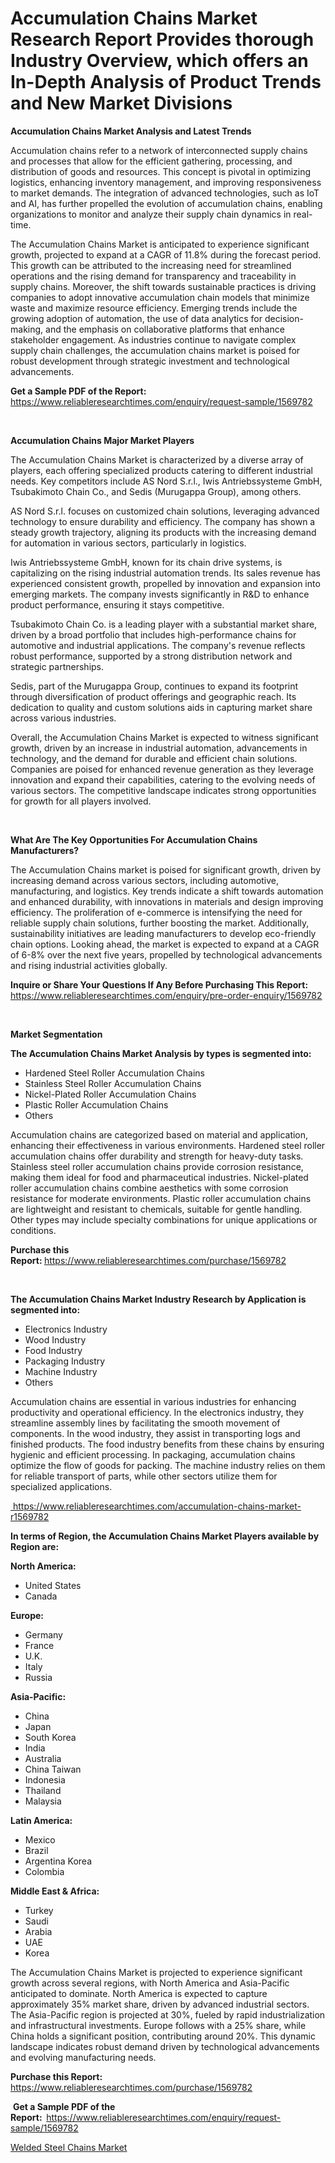 <p><h1>Accumulation Chains Market Research Report Provides thorough Industry Overview, which offers an In-Depth Analysis of Product Trends and New Market Divisions</h1></p><p><strong>Accumulation Chains Market Analysis and Latest Trends</strong></p>
<p><p>Accumulation chains refer to a network of interconnected supply chains and processes that allow for the efficient gathering, processing, and distribution of goods and resources. This concept is pivotal in optimizing logistics, enhancing inventory management, and improving responsiveness to market demands. The integration of advanced technologies, such as IoT and AI, has further propelled the evolution of accumulation chains, enabling organizations to monitor and analyze their supply chain dynamics in real-time.</p><p>The Accumulation Chains Market is anticipated to experience significant growth, projected to expand at a CAGR of 11.8% during the forecast period. This growth can be attributed to the increasing need for streamlined operations and the rising demand for transparency and traceability in supply chains. Moreover, the shift towards sustainable practices is driving companies to adopt innovative accumulation chain models that minimize waste and maximize resource efficiency. Emerging trends include the growing adoption of automation, the use of data analytics for decision-making, and the emphasis on collaborative platforms that enhance stakeholder engagement. As industries continue to navigate complex supply chain challenges, the accumulation chains market is poised for robust development through strategic investment and technological advancements.</p></p>
<p><strong>Get a Sample PDF of the Report:&nbsp;</strong> <a href="https://www.reliableresearchtimes.com/enquiry/request-sample/1569782?utm_campaign=2006&utm_medium=2&utm_source=Github&utm_content=ia&utm_term=29122024&utm_id=accumulation-chains">https://www.reliableresearchtimes.com/enquiry/request-sample/1569782</a></p>
<p>&nbsp;</p>
<p><strong>Accumulation Chains Major Market Players</strong></p>
<p><p>The Accumulation Chains Market is characterized by a diverse array of players, each offering specialized products catering to different industrial needs. Key competitors include AS Nord S.r.l., Iwis Antriebssysteme GmbH, Tsubakimoto Chain Co., and Sedis (Murugappa Group), among others. </p><p>AS Nord S.r.l. focuses on customized chain solutions, leveraging advanced technology to ensure durability and efficiency. The company has shown a steady growth trajectory, aligning its products with the increasing demand for automation in various sectors, particularly in logistics.</p><p>Iwis Antriebssysteme GmbH, known for its chain drive systems, is capitalizing on the rising industrial automation trends. Its sales revenue has experienced consistent growth, propelled by innovation and expansion into emerging markets. The company invests significantly in R&D to enhance product performance, ensuring it stays competitive.</p><p>Tsubakimoto Chain Co. is a leading player with a substantial market share, driven by a broad portfolio that includes high-performance chains for automotive and industrial applications. The company's revenue reflects robust performance, supported by a strong distribution network and strategic partnerships.</p><p>Sedis, part of the Murugappa Group, continues to expand its footprint through diversification of product offerings and geographic reach. Its dedication to quality and custom solutions aids in capturing market share across various industries.</p><p>Overall, the Accumulation Chains Market is expected to witness significant growth, driven by an increase in industrial automation, advancements in technology, and the demand for durable and efficient chain solutions. Companies are poised for enhanced revenue generation as they leverage innovation and expand their capabilities, catering to the evolving needs of various sectors. The competitive landscape indicates strong opportunities for growth for all players involved.</p></p>
<p>&nbsp;</p>
<p><strong>What Are The Key Opportunities For Accumulation Chains Manufacturers?</strong></p>
<p><p>The Accumulation Chains market is poised for significant growth, driven by increasing demand across various sectors, including automotive, manufacturing, and logistics. Key trends indicate a shift towards automation and enhanced durability, with innovations in materials and design improving efficiency. The proliferation of e-commerce is intensifying the need for reliable supply chain solutions, further boosting the market. Additionally, sustainability initiatives are leading manufacturers to develop eco-friendly chain options. Looking ahead, the market is expected to expand at a CAGR of 6-8% over the next five years, propelled by technological advancements and rising industrial activities globally.</p></p>
<p><strong>Inquire or Share Your Questions If Any Before Purchasing This Report:</strong> <a href="https://www.reliableresearchtimes.com/enquiry/pre-order-enquiry/1569782?utm_campaign=2006&utm_medium=2&utm_source=Github&utm_content=ia&utm_term=29122024&utm_id=accumulation-chains">https://www.reliableresearchtimes.com/enquiry/pre-order-enquiry/1569782</a></p>
<p>&nbsp;</p>
<p><strong>Market Segmentation</strong></p>
<p><strong>The Accumulation Chains Market Analysis by types is segmented into:</strong></p>
<p><ul><li>Hardened Steel Roller Accumulation Chains</li><li>Stainless Steel Roller Accumulation Chains</li><li>Nickel-Plated Roller Accumulation Chains</li><li>Plastic Roller Accumulation Chains</li><li>Others</li></ul></p>
<p><p>Accumulation chains are categorized based on material and application, enhancing their effectiveness in various environments. Hardened steel roller accumulation chains offer durability and strength for heavy-duty tasks. Stainless steel roller accumulation chains provide corrosion resistance, making them ideal for food and pharmaceutical industries. Nickel-plated roller accumulation chains combine aesthetics with some corrosion resistance for moderate environments. Plastic roller accumulation chains are lightweight and resistant to chemicals, suitable for gentle handling. Other types may include specialty combinations for unique applications or conditions.</p></p>
<p><strong>Purchase this Report:&nbsp;</strong><a href="https://www.reliableresearchtimes.com/purchase/1569782?utm_campaign=2006&utm_medium=2&utm_source=Github&utm_content=ia&utm_term=29122024&utm_id=accumulation-chains">https://www.reliableresearchtimes.com/purchase/1569782</a></p>
<p>&nbsp;</p>
<p><strong>The Accumulation Chains Market Industry Research by Application is segmented into:</strong></p>
<p><ul><li>Electronics Industry</li><li>Wood Industry</li><li>Food Industry</li><li>Packaging Industry</li><li>Machine Industry</li><li>Others</li></ul></p>
<p><p>Accumulation chains are essential in various industries for enhancing productivity and operational efficiency. In the electronics industry, they streamline assembly lines by facilitating the smooth movement of components. In the wood industry, they assist in transporting logs and finished products. The food industry benefits from these chains by ensuring hygienic and efficient processing. In packaging, accumulation chains optimize the flow of goods for packing. The machine industry relies on them for reliable transport of parts, while other sectors utilize them for specialized applications.</p></p>
<p><a href="https://www.reliableresearchtimes.com/accumulation-chains-market-r1569782?utm_campaign=2006&utm_medium=2&utm_source=Github&utm_content=ia&utm_term=29122024&utm_id=accumulation-chains">&nbsp;https://www.reliableresearchtimes.com/accumulation-chains-market-r1569782</a></p>
<p><strong>In terms of Region, the Accumulation Chains Market Players available by Region are:</strong></p>
<p>
    <p> <strong> North America: </strong>
        <ul>
            <li>United States</li>
            <li>Canada</li>
        </ul>
        </p> 
    <p> <strong> Europe: </strong>
        <ul>
            <li>Germany</li>
            <li>France</li>
            <li>U.K.</li>
            <li>Italy</li>
            <li>Russia</li>
        </ul>
        </p> 
    <p> <strong> Asia-Pacific: </strong>
        <ul>
            <li>China</li>
            <li>Japan</li>
            <li>South Korea</li>
            <li>India</li>
            <li>Australia</li>
            <li>China Taiwan</li>
            <li>Indonesia</li>
            <li>Thailand</li>
            <li>Malaysia</li>
        </ul>
        </p> 
    <p> <strong> Latin America: </strong>
        <ul>
            <li>Mexico</li>
            <li>Brazil</li>
            <li>Argentina Korea</li>
            <li>Colombia</li>
        </ul>
        </p> 
    <p> <strong> Middle East & Africa: </strong>
        <ul>
            <li>Turkey</li>
            <li>Saudi</li>
            <li>Arabia</li>
            <li>UAE</li>
            <li>Korea</li>
        </ul>
    </p>
    </p>
<p><p>The Accumulation Chains Market is projected to experience significant growth across several regions, with North America and Asia-Pacific anticipated to dominate. North America is expected to capture approximately 35% market share, driven by advanced industrial sectors. The Asia-Pacific region is projected at 30%, fueled by rapid industrialization and infrastructural investments. Europe follows with a 25% share, while China holds a significant position, contributing around 20%. This dynamic landscape indicates robust demand driven by technological advancements and evolving manufacturing needs.</p></p>
<p><strong>Purchase this Report: </strong><a href="https://www.reliableresearchtimes.com/purchase/1569782?utm_campaign=2006&utm_medium=2&utm_source=Github&utm_content=ia&utm_term=29122024&utm_id=accumulation-chains">https://www.reliableresearchtimes.com/purchase/1569782</a></p>
<p>&nbsp;<strong>Get a Sample PDF of the Report:&nbsp;&nbsp;</strong><a href="https://www.reliableresearchtimes.com/enquiry/request-sample/1569782?utm_campaign=2006&utm_medium=2&utm_source=Github&utm_content=ia&utm_term=29122024&utm_id=accumulation-chains">https://www.reliableresearchtimes.com/enquiry/request-sample/1569782</a></p>
<p><strong></strong></p>
<p><p><a href="https://github.com/bmorecock/Market-Research-Report-List-5/blob/main/welded-steel-chains-market.md?utm_campaign=2006&utm_medium=2&utm_source=Github&utm_content=ia&utm_term=29122024&utm_id=accumulation-chains">Welded Steel Chains Market</a></p></p>